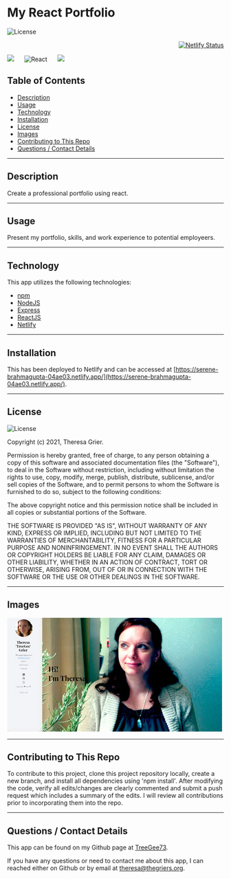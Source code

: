# My React Portfolio
![License](https://img.shields.io/badge/License-MIT-blue)<div style="text-align: right">[![Netlify Status](https://api.netlify.com/api/v1/badges/ea2b9980-f92e-4587-9f21-ba832d80f5ec/deploy-status)](https://app.netlify.com/sites/serene-brahmagupta-04ae03/deploys)</div>

<img src="https://img.shields.io/badge/express.js%20-%23404d59.svg?&style=for-the-badge"/>&nbsp;&nbsp;&nbsp;&nbsp;&nbsp;&nbsp;<img alt="React" src="https://img.shields.io/badge/react%20-%2320232a.svg?&style=for-the-badge&logo=react&logoColor=%2361DAFB"/>&nbsp;&nbsp;&nbsp;&nbsp;&nbsp;&nbsp;<img src="https://img.shields.io/badge/node.js%20-%2343853D.svg?&style=for-the-badge&logo=node.js&logoColor=white"/>



## Table of Contents
  * [Description](#description)
  * [Usage](#usage)
  * [Technology](#technology)
  * [Installation](#installation)
  * [License](#license)
  * [Images](#images)
  * [Contributing to This Repo](#contributing-to-this-repo)
  * [Questions / Contact Details](#questions-/-contact-details)

---

  ## Description
Create a professional portfolio using react.

---

  ## Usage
Present my portfolio, skills, and work experience to potential employeers.

---

  ## Technology
This app utilizes the following technologies:
 - [npm](https://www.npmjs.com/)
 - [NodeJS](https://nodejs.org/)
 - [Express](https://www.npmjs.com/package/express)
 - [ReactJS](https://reactjs.org/)
 - [Netlify](https://app.netlify.com/)


---

  ## Installation

This has been deployed to Netlify and can be accessed at [https://serene-brahmagupta-04ae03.netlify.app/](https://serene-brahmagupta-04ae03.netlify.app/).

---

  ## License
![License](https://img.shields.io/badge/License-MIT-blue)

Copyright (c) 2021, Theresa Grier.

Permission is hereby granted, free of charge, to any person obtaining a copy of this software and associated documentation files (the "Software"), to deal in the Software without restriction, including without limitation the rights to use, copy, modify, merge, publish, distribute, sublicense, and/or sell copies of the Software, and to permit persons to whom the Software is furnished to do so, subject to the following conditions:

The above copyright notice and this permission notice shall be included in all copies or substantial portions of the Software.

THE SOFTWARE IS PROVIDED "AS IS", WITHOUT WARRANTY OF ANY KIND, EXPRESS OR IMPLIED, INCLUDING BUT NOT LIMITED TO THE WARRANTIES OF MERCHANTABILITY, FITNESS FOR A PARTICULAR PURPOSE AND NONINFRINGEMENT. IN NO EVENT SHALL THE AUTHORS OR COPYRIGHT HOLDERS BE LIABLE FOR ANY CLAIM, DAMAGES OR OTHER LIABILITY, WHETHER IN AN ACTION OF CONTRACT, TORT OR OTHERWISE, ARISING FROM, OUT OF OR IN CONNECTION WITH THE SOFTWARE OR THE USE OR OTHER DEALINGS IN THE SOFTWARE.

---

  ## Images
  
<img src="screenshot.jpg" />

---

  ## Contributing to This Repo
  To contribute to this project, clone this project repository locally, create a new branch, and install all dependencies using 'npm install'. After modifying the code, verify all edits/changes are clearly commented and submit a push request which includes a summary of the edits. I will review all contributions prior to incorporating them into the repo.

---

  ## Questions / Contact Details
  This app can be found on my Github page at [TreeGee73](https://github.com/TreeGee73).

  If you have any questions or need to contact me about this app, I can reached either on Github or by email at [theresa@thegriers.org](theresa@thegriers.org).
